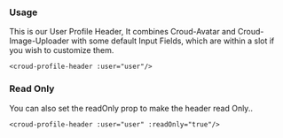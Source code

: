 ### Usage
This is our User Profile Header, It combines Croud-Avatar and Croud-Image-Uploader with some default Input Fields, which are within a slot if you wish to customize them.
    
    <croud-profile-header :user="user"/>

### Read Only
You can also set the readOnly prop to make the header read Only..
    
    <croud-profile-header :user="user" :readOnly="true"/>
